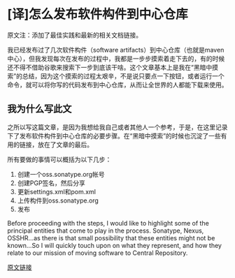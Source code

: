# [译]怎么发布软件构件到中心仓库

原文注：添加了最佳实践和最新的相关文档链接。

我已经发布过了几次软件构件（software artifacts）到中心仓库（也就是maven中心），但我发现每次在发布的过程中，我都是一步步摸索着走下去的，有的时候还不得不借助谷歌来搜索下一步到底该干啥。这个文章基本上是我在“黑暗中摸索”的总结，因为这个摸索的过程太艰辛，不是说只要点一下按钮，或者运行一个命令，就可以将你写的代码发布到中心仓库，从而让全世界的人都能下载来使用。

## 我为什么写此文

之所以写这篇文章，是因为我想给我自己或者其他人一个参考，于是，在这里记录下了发布软件构件到中心仓库的必要步骤。在“黑暗中摸索”的时候也沉淀了一些有用的链接，放在了文章的最后。

所有要做的事情可以概括为以下几步：

1. 创建一个oss.sonatype.org帐号
2. 创建PGP签名，然后分享
3. 更新settings.xml和pom.xml
4. 上传构件到oss.sonatype.org
5. 发布

Before proceeding with the steps, I would like to highlight some of the principal entities that come to play in the process. Sonatype, Nexus, OSSHR…as there is that small possibility that these entities might not be known…So I will quickly touch upon on what they represent, and how they relate to our mission of moving software to Central Repository.

[原文链接](http://www.sonatype.org/nexus/2015/06/02/how-to-publish-software-artifacts-to-maven-central/)
